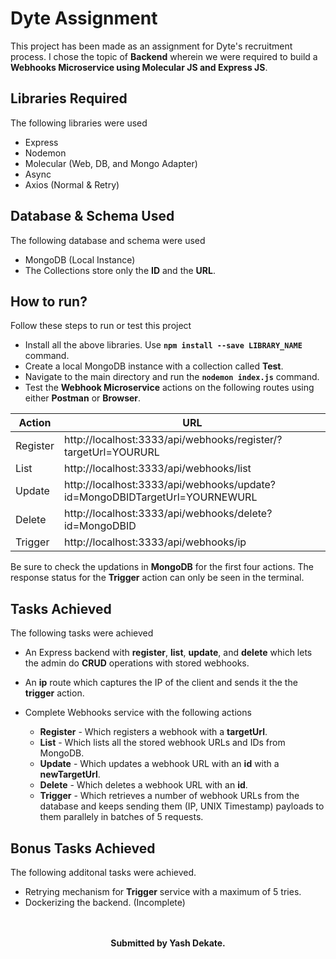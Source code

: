 # Dyte Assignment

This project has been made as an assignment for Dyte's recruitment process. I chose the topic of **Backend** wherein we were required to build a **Webhooks Microservice using Molecular JS and Express JS**.

## Libraries Required

The following libraries were used

* Express
* Nodemon
* Molecular (Web, DB, and Mongo Adapter)
* Async
* Axios (Normal & Retry)

## Database & Schema Used

The following database and schema were used

* MongoDB (Local Instance)
* The Collections store only the **ID** and the **URL**.

## How to run?

Follow these steps to run or test this project

* Install all the above libraries. Use **``npm install --save LIBRARY_NAME``** command.
* Create a local MongoDB instance with a collection called **Test**.
* Navigate to the main directory and run the **```nodemon index.js```** command.
* Test the **Webhook Microservice** actions on the following routes using either **Postman** or **Browser**.


Action  | URL
------------- | -------------
Register  | http://localhost:3333/api/webhooks/register/?targetUrl=YOURURL
List  | http://localhost:3333/api/webhooks/list
Update | http://localhost:3333/api/webhooks/update?id=MongoDBIDTargetUrl=YOURNEWURL
Delete | http://localhost:3333/api/webhooks/delete?id=MongoDBID
Trigger | http://localhost:3333/api/webhooks/ip


Be sure to check the updations in **MongoDB** for the first four actions. The response status for the **Trigger** action can only be seen in the terminal.

## Tasks Achieved

The following tasks were achieved

* An Express backend with **register**, **list**, **update**, and **delete** which lets the admin do **CRUD** operations with stored webhooks.
* An **ip** route which captures the IP of the client and sends it the the **trigger** action.
* Complete Webhooks service with the following actions

  * **Register** - Which registers a webhook with a **targetUrl**.
  * **List** - Which lists all the stored webhook URLs and IDs from MongoDB.
  * **Update** - Which updates a webhook URL with an **id** with a **newTargetUrl**.
  * **Delete** - Which deletes a webhook URL with an **id**.
  * **Trigger** - Which retrieves a number of webhook URLs from the database and keeps sending them (IP, UNIX Timestamp) payloads to them parallely in batches of 5 requests.
  
## Bonus Tasks Achieved

The following additonal tasks were achieved.

* Retrying mechanism for **Trigger** service with a maximum of 5 tries.
* Dockerizing the backend. (Incomplete)

<p align="center">
<br> <br>
<b>Submitted by Yash Dekate.</b>
<p>

